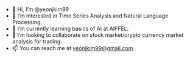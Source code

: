 - 👋 Hi, I’m @yeonjkim99
- 👀 I’m interested in Time Series Analysis and Natural Language Processing.
- 🌱 I’m currently learning basics of AI at AIFFEL.
- 💞️ I’m looking to collaborate on stock market/crypto currency market analysis for trading.
- 📫 You can reach me at yeonjkim99@gmail.com.
